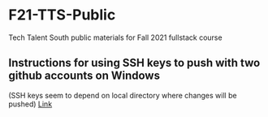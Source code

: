 # F21-TTS-Public
Tech Talent South public materials for Fall 2021 fullstack course

## Instructions for using SSH keys to push with two github accounts on Windows
(SSH keys seem to depend on local directory where changes will be pushed)
[Link](https://medium.com/@pinglinh/how-to-have-2-github-accounts-on-one-machine-windows-69b5b4c5b14e)
